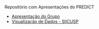 
Repositório com Apresentações do PREDICT

  - [Apresentação do
    Grupo](https://predict-icmc.github.io/presentations/apresentacao_projeto/presen.html)
  - [Visualização de Dados -
    SIICUSP](https://predict-icmc.github.io/presentations/siicusp/pres-siicusp.html)
